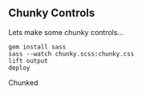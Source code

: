 Chunky Controls
----------------

Lets make some chunky controls...

	gem install sass
	sass --watch chunky.scss:chunky.css
	lift output
	deploy

Chunked